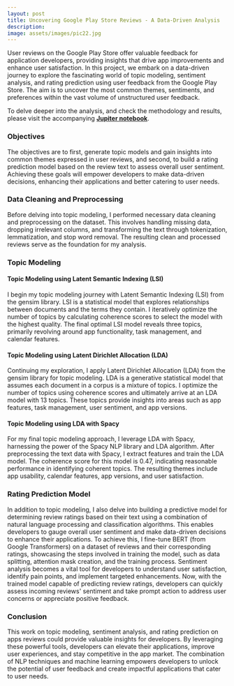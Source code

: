 ```yaml
---
layout: post
title: Uncovering Google Play Store Reviews - A Data-Driven Analysis
description:
image: assets/images/pic22.jpg
---
```


User reviews on the Google Play Store offer valuable feedback for application developers, providing insights that drive app improvements and enhance user satisfaction. In this project, we embark on a data-driven journey to explore the fascinating world of topic modeling, sentiment analysis, and rating prediction using user feedback from the Google Play Store. The aim is to uncover the most common themes, sentiments, and preferences within the vast volume of unstructured user feedback.

To delve deeper into the analysis, and check the methodology and results, please visit the accompanying <a href="https://github.com/placenciohid/Resume/blob/main/Google%20Play%20Store%20Review%20-%20%20Text%20Analytics.ipynb"><b>Jupiter notebook</b></a>.

<h3>Objectives</h3>

The objectives are to first, generate topic models and gain insights into common themes expressed in user reviews, and second, to build a rating prediction model based on the review text to assess overall user sentiment. Achieving these goals will empower developers to make data-driven decisions, enhancing their applications and better catering to user needs.

<h3>Data Cleaning and Preprocessing</h3>

Before delving into topic modeling, I performed necessary data cleaning and preprocessing on the dataset. This involves handling missing data, dropping irrelevant columns, and transforming the text through tokenization, lemmatization, and stop word removal. The resulting clean and processed reviews serve as the foundation for my analysis.

<h3>Topic Modeling</h3>

<h4>Topic Modeling using Latent Semantic Indexing (LSI)</h4>

I begin my topic modeling journey with Latent Semantic Indexing (LSI) from the gensim library. LSI is a statistical model that explores relationships between documents and the terms they contain. I iteratively optimize the number of topics by calculating coherence scores to select the model with the highest quality. The final optimal LSI model reveals three topics, primarily revolving around app functionality, task management, and calendar features.

<h4>Topic Modeling using Latent Dirichlet Allocation (LDA)</h4>

Continuing my exploration, I apply Latent Dirichlet Allocation (LDA) from the gensim library for topic modeling. LDA is a generative statistical model that assumes each document in a corpus is a mixture of topics. I optimize the number of topics using coherence scores and ultimately arrive at an LDA model with 13 topics. These topics provide insights into areas such as app features, task management, user sentiment, and app versions.

<h4>Topic Modeling using LDA with Spacy</h4>

For my final topic modeling approach, I leverage LDA with Spacy, harnessing the power of the Spacy NLP library and LDA algorithm. After preprocessing the text data with Spacy, I extract features and train the LDA model. The coherence score for this model is 0.47, indicating reasonable performance in identifying coherent topics. The resulting themes include app usability, calendar features, app versions, and user satisfaction.

<h3>Rating Prediction Model</h3>

In addition to topic modeling, I also delve into building a predictive model for determining review ratings based on their text using a combination of natural language processing and classification algorithms. This enables developers to gauge overall user sentiment and make data-driven decisions to enhance their applications. To achieve this, I fine-tune BERT (from Google Transformers) on a dataset of reviews and their corresponding ratings, showcasing the steps involved in training the model, such as data splitting, attention mask creation, and the training process. Sentiment analysis becomes a vital tool for developers to understand user satisfaction, identify pain points, and implement targeted enhancements. Now, with the trained model capable of predicting review ratings, developers can quickly assess incoming reviews' sentiment and take prompt action to address user concerns or appreciate positive feedback.

<h3>Conclusion</h3>

This work on topic modeling, sentiment analysis, and rating prediction on apps reviews could provide valuable insights for developers. By leveraging these powerful tools, developers can elevate their applications, improve user experiences, and stay competitive in the app market. The combination of NLP techniques and machine learning empowers developers to unlock the potential of user feedback and create impactful applications that cater to user needs.



